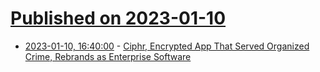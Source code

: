 # [Published on 2023-01-10](index.md)

* [2023-01-10, 16:40:00](https://slashdot.org/story/23/01/10/1619232/ciphr-encrypted-app-that-served-organized-crime-rebrands-as-enterprise-software?utm_source=rss1.0mainlinkanon&utm_medium=feed) - [Ciphr, Encrypted App That Served Organized Crime, Rebrands as Enterprise Software](https://slashdot.org/story/23/01/10/1619232/ciphr-encrypted-app-that-served-organized-crime-rebrands-as-enterprise-software?utm_source=rss1.0mainlinkanon&utm_medium=feed)
